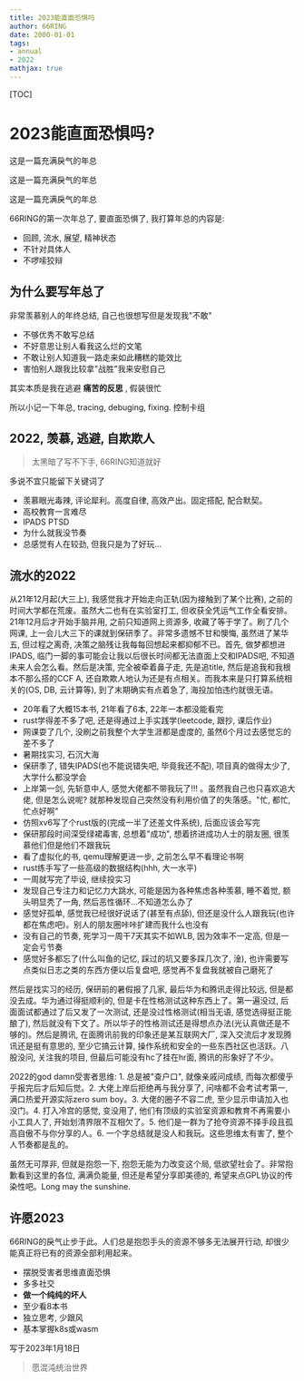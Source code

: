 ```yaml
---
title: 2023能直面恐惧吗
author: 66RING
date: 2000-01-01
tags: 
- annual
- 2022
mathjax: true
---
```


[TOC]

# 2023能直面恐惧吗?

这是一篇充满戾气的年总

这是一篇充满戾气的年总

这是一篇充满戾气的年总

66RING的第一次年总了, 要直面恐惧了, 我打算年总的内容是: 

- 回顾, 流水, 展望, 精神状态
- 不针对具体人
- 不啰嗦狡辩

## 为什么要写年总了

非常羡慕别人的年终总结, 自己也很想写但是发现我"不敢"

- 不够优秀不敢写总结
- 不好意思让别人看我这么烂的文笔
- 不敢让别人知道我一路走来如此糟糕的能效比
- 害怕别人跟我比较拿"战胜"我来安慰自己

其实本质是我在逃避 **痛苦的反思** , 假装很忙

所以小记一下年总, tracing, debuging, fixing. 控制卡组


## 2022, 羡慕, 逃避, 自欺欺人

> 太黑暗了写不下手, 66RING知道就好

多说不宜只能留下关键词了

- 羡慕眼光毒辣, 评论犀利。高度自律, 高效产出。固定搭配, 配合默契。
- 高校教育一言难尽
- IPADS PTSD
- 为什么就我没节奏
- 总感觉有人在较劲, 但我只是为了好玩...


## 流水的2022

从21年12月起(大三上), 我感觉我才开始走向正轨(因为接触到了某个比赛), 之前的时间大学都在荒废。虽然大二也有在实验室打工, 但收获全凭运气工作全看安排。21年12月后才开始手脑并用, 之前只知道网上资源多, 收藏了等于学了。刷了几个网课, 上一会儿大三下的课就到保研季了。非常多遗憾不甘和懊悔, 虽然进了某华五, 但过程之离奇, 决策之脑残让我每每回想起来都抑郁不已。首先, 做梦都想进IPADS, 临门一脚的事可能会让我以后很长时间都无法直面上交和IPADS吧, 不知道未来人会怎么看。然后是决策, 完全被牵着鼻子走, 先是追title, 然后是追我和我根本不那么搭的CCF A, 还自欺欺人地认为还是有点相关。而我本来是只打算系统相关的(OS, DB, 云计算等), 到了末期确实有点着急了, 海投加怕违约就很无语。

- 20年看了大概15本书, 21年看了6本, 22年一本都没能看完
- rust学得差不多了吧, 还是得通过上手实践学(leetcode, 跟抄, 课后作业)
- 网课耍了几个, 没刷之前我整个大学生涯都是虚度的, 虽然6个月过去感觉忘的差不多了
- 暑期找实习, 石沉大海
- 保研季了, 错失IPADS(也不能说错失吧, 毕竟我还不配), 项目真的做得太少了, 大学什么都没学会
- 上岸第一剑, 先斩意中人, 感觉大佬都不带我玩了!!! 。虽然我自己也只喜欢追大佬, 但是怎么说呢? 就那种发现自己突然没有利用价值了的失落感。"忙, 都忙, 忙点好啊"
- 仿照xv6写了个rust版的(完成一半了还差文件系统), 后面应该会写完
- 保研那段时间深受绿裙毒害, 总想着"成功", 想着挤进成功人士的朋友圈, 很羡慕他们但是他们不跟我玩
- 看了虚拟化的书, qemu理解更进一步, 之前怎么早不看理论书啊
- rust练手写了一些高级的数据结构(hhh, 大一水平)
- 一周就写完了毕设, 继续投实习
- 发现自己专注力和记忆力大跳水, 可能是因为各种焦虑各种羡慕, 睡不着觉, 额头明显秃了一角, 然后恶性循环...不知道怎么办了
- 感觉好孤单, 感觉我已经很好说话了(甚至有点舔), 但还是没什么人跟我玩(也许都在焦虑吧)。别人的朋友圈咔咔扩建而我什么也没有
- 没有自己的节奏, 死学习一周干7天其实不如WLB, 因为效率不一定高, 但是一定会亏节奏
- 感觉好多都忘了(什么叫鱼的记忆, 踩过的坑又要多踩几次了, 淦), 也许需要写点类似日志之类的东西方便以后复盘吧, 感觉再不复盘我就被自己磨死了

然后是找实习的经历, 保研前的暑假报了几家, 最后华为和腾讯走得比较远, 但是都没去成。华为通过得挺顺利的, 但是卡在性格测试这种东西上了。第一遍没过, 后面面试都通过了后又发了一次测试, 还是没过性格测试(相当无语, 感觉选得挺正能酿了), 然后就没有下文了。所以华子的性格测试还是得想点办法(光认真做还是不够的)。然后是腾讯, 在面腾讯前我的印象还是某互联网大厂, 深入交流后才发现腾讯还是挺有意思的, 至少它搞云计算, 操作系统和安全的一些东西社区也活跃。八股没问, 关注我的项目, 但最后可能没有hc了挂在hr面, 腾讯的形象好了不少。

2022的god damn受害者思维: 1. 总是被"查户口", 就像亲戚问成绩, 而每次都傻乎乎报完后才后知后觉。2. 大佬上岸后拒绝再与我分享了, 问啥都不会考试考第一, 满口热爱开源实际zero sum boy。3. 大佬的圈子不容二虎, 至少显示申请加入也没门。4. 打入冷宫的感觉, 变没用了, 他们有顶级的实验室资源和教育不再需要小小工具人了, 开始划清界限不互相欠了。5. 他们是一群为了抢夺资源不择手段且孤高自傲不与你分享的人。6. 一个字总结就是没人和我玩。这些思维太有害了, 整个人节奏都是乱的。

虽然无可厚非, 但就是抱怨一下, 抱怨无能为力改变这个局, 低欲望社会了。非常抱歉看到这里的各位, 满满负能量, 但还是希望分享即美德的, 希望来点GPL协议的传染性吧。Long may the sunshine.


## 许愿2023

66RING的戾气止步于此。人们总是抱怨手头的资源不够多无法展开行动, 却很少能真正将已有的资源全部利用起来。

- 摆脱受害者思维直面恐惧
- 多多社交
- **做一个纯纯的坏人**
- 至少看8本书
- 独立思考, 少跟风
- 基本掌握k8s或wasm

写于2023年1月18日

> 愿混沌统治世界


